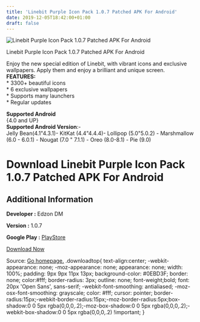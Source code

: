 ```yaml
---
title: 'Linebit Purple Icon Pack 1.0.7 Patched APK For Android'
date: 2019-12-05T18:42:00+01:00
draft: false
---
```


![Linebit Purple Icon Pack 1.0.7 Patched APK For Android](https://i2.wp.com/apkhome.net/wp-content/uploads/2019/12/Linebit-Purple-Icon-Pack-1.0.7-Patched.png "Linebit Purple Icon Pack 1.0.7 Patched APK For Android")

  

Linebit Purple Icon Pack 1.0.7 Patched APK For Android

Enjoy the new special edition of Linebit, with vibrant icons and exclusive wallpapers. Apply them and enjoy a brilliant and unique screen.  
**FEATURES:**  
\* 3300+ beautiful icons  
\* 6 exclusive wallpapers  
\* Supports many launchers  
\* Regular updates

**Supported Android**  
{4.0 and UP}  
**Supported Android Version**:-  
Jelly Bean(4.1"4.3.1)- KitKat (4.4"4.4.4)- Lollipop (5.0"5.0.2) - Marshmallow (6.0 - 6.0.1) - Nougat (7.0 " 7.1.1) - Oreo (8.0-8.1) - Pie (9.0)

Download Linebit Purple Icon Pack 1.0.7 Patched APK For Android
===============================================================

Additional Information
----------------------

**Developer :** Edzon DM

**Version :** 1.0.7

**Google Play :** [PlayStore](https://play.google.com/store/apps/details?id=com.edzondm.linebitse)

  

[Download Now](https://store4app.co/post/linebit-purple-icon-pack-1-0-7-patched-apk-for-android_1575554411)

  
Source: [Go homepage.](https://store4app.co/post/linebit-purple-icon-pack-1-0-7-patched-apk-for-android_1575554411) .downloadtop{ text-align:center; -webkit-appearance: none; -moz-appearance: none; appearance: none; width: 100%; padding: 9px 9px 11px 13px; background-color: #0EBD3F; border: none; color:#fff; border-radius: 3px; outline: none; font-weight;bold; font: 20px 'Open Sans', sans-serif; -webkit-font-smoothing: antialiased; -moz-osx-font-smoothing: grayscale; color: #fff; cursor: pointer; border-radius:15px;-webkit-border-radius:15px;-moz-border-radius:5px;box-shadow:0 0 5px rgba(0,0,0,.2);-moz-box-shadow:0 0 5px rgba(0,0,0,.2);-webkit-box-shadow:0 0 5px rgba(0,0,0,.2) !important; }